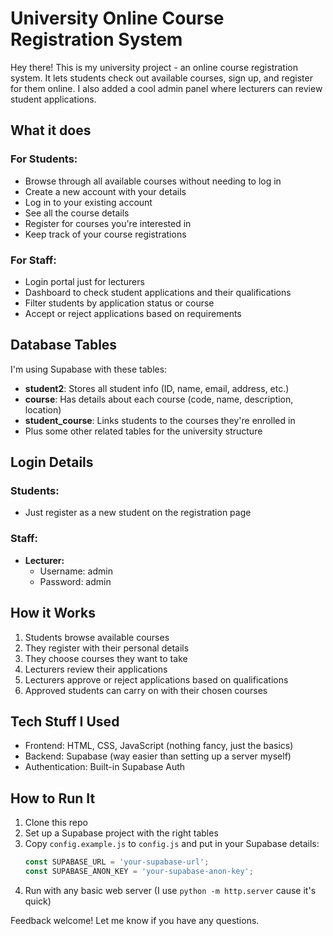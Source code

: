 # University Online Course Registration System

Hey there! This is my university project - an online course registration system. It lets students check out available courses, sign up, and register for them online. I also added a cool admin panel where lecturers can review student applications.

## What it does

### For Students:
- Browse through all available courses without needing to log in
- Create a new account with your details
- Log in to your existing account
- See all the course details
- Register for courses you're interested in
- Keep track of your course registrations

### For Staff:
- Login portal just for lecturers
- Dashboard to check student applications and their qualifications
- Filter students by application status or course
- Accept or reject applications based on requirements

## Database Tables

I'm using Supabase with these tables:

- **student2**: Stores all student info (ID, name, email, address, etc.)
- **course**: Has details about each course (code, name, description, location)
- **student_course**: Links students to the courses they're enrolled in
- Plus some other related tables for the university structure

## Login Details

### Students:
- Just register as a new student on the registration page

### Staff:
- **Lecturer:** 
  - Username: admin
  - Password: admin

## How it Works

1. Students browse available courses
2. They register with their personal details
3. They choose courses they want to take
4. Lecturers review their applications
5. Lecturers approve or reject applications based on qualifications
6. Approved students can carry on with their chosen courses

## Tech Stuff I Used

- Frontend: HTML, CSS, JavaScript (nothing fancy, just the basics)
- Backend: Supabase (way easier than setting up a server myself)
- Authentication: Built-in Supabase Auth

## How to Run It

1. Clone this repo
2. Set up a Supabase project with the right tables
3. Copy `config.example.js` to `config.js` and put in your Supabase details:
   ```javascript
   const SUPABASE_URL = 'your-supabase-url';
   const SUPABASE_ANON_KEY = 'your-supabase-anon-key';
   ```
4. Run with any basic web server (I use `python -m http.server` cause it's quick)

Feedback welcome! Let me know if you have any questions. 